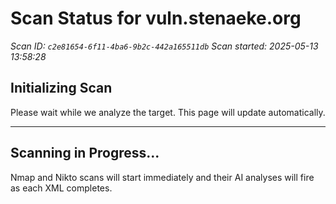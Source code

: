 # Scan Status for vuln.stenaeke.org

*Scan ID: `c2e81654-6f11-4ba6-9b2c-442a165511db`*
*Scan started: 2025-05-13 13:58:28*

## Initializing Scan

Please wait while we analyze the target. This page will update automatically.

---

## Scanning in Progress...

Nmap and Nikto scans will start immediately and their AI analyses will fire as each XML completes.

